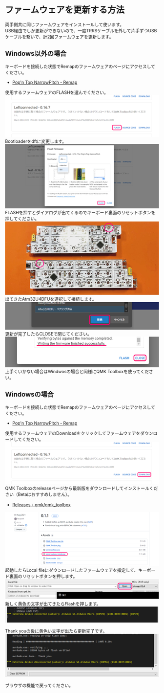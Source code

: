 # ファームウェアを更新する方法

両手側共に同じファームウェアをインストールして使います。  
USB経由でしか更新ができないので、一度TRRSケーブルを外して片手ずつUSBケーブルを繋いで、計2回ファームウェアを更新します。

## Windows以外の場合
キーボードを接続した状態でRemapのファームウェアのページにアクセスしてください。  
- [Pop'n Top NarrowPitch - Remap ](https://remap-keys.app/catalog/1fWEWCmfpZw3S95DBEu1/firmware)

使用するファームウェアのFLASHを選んでください。  
![](img/flash.png)  
Bootloaderをdftに変更します。  
![](img/dfu.png)  
FLASHを押すとダイアログが出てくるのでキーボード裏面のリセットボタンを押してください。 　
![](img/IMG_6713b.jpg)  
出てきたAtm32U4DFUを選択して接続します。  
![](img/connect.png)  
更新が完了したらCLOSEで閉じてください。  
![](img/close.png)  
上手くいかない場合はWindwosの場合と同様にQMK Toolboxを使ってください。  
## Windowsの場合
キーボードを接続した状態でRemapのファームウェアのページにアクセスしてください。  
- [Pop'n Top NarrowPitch - Remap ](https://remap-keys.app/catalog/1fWEWCmfpZw3S95DBEu1/firmware)

使用するファームウェアのDownloadをクリックしてファームウェアをダウンロードしてください。  
![](img/download.png)   
QMK Toolboxのreleaseページから最新版をダウンロードしてインストールください（Betaはおすすめしません）。  
- [Releases・qmk/qmk_toolbox](https://github.com/qmk/qmk_toolbox/releases)

![](img/release.png)  
起動したらLocal fileにダウンロードしたファームウェアを指定して、キーボード裏面のリセットボタンを押します。  
![](img/qmktoolbox1.png)   
新しく黄色の文字が出てきたらFlashを押します。  
![](img/qmktoolbox2.png)  

Thank youの後に黄色い文字が出たら更新完了です。  
![](img/qmktoolbox3.png)   

ブラウザの機能で戻ってください。  
